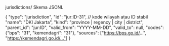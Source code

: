 jurisdictions/ Skema JSONL

{
  "type": "jurisdiction",
  "id": "jur:ID-31",                 // kode wilayah atau ID stabil
  "name": "DKI Jakarta",
  "kind": "province | regency | city | district",
  "parent_id": "jur:ID",
  "valid_from": "YYYY-MM-DD",
  "valid_to": null,
  "codes": {"bps": "31", "kemendagri": "31"},
  "sources": ["https://bps.go.id/...", "https://kemendagri.go.id/..."]
}
